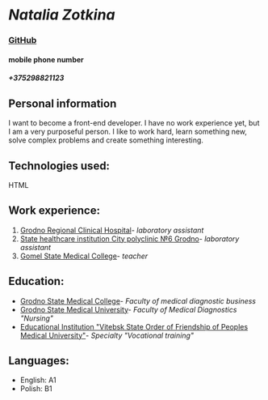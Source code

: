 # _*Natalia Zotkina*_
### [GitHub](https://github.com/Natallia-Zotkina)
#### mobile phone number  
#### **_+375298821123_**
## Personal information
I want to become a front-end developer.
I have no work experience yet, but I am a very purposeful person. I like to work hard, learn something new, solve complex problems and create something interesting.

## Technologies used:
HTML
## Work experience:
1. [Grodno Regional Clinical Hospital](http://gocb.by/en/)- *laboratory assistant* 
2. [State healthcare institution City polyclinic №6 Grodno](http://gp6.by/)- *laboratory assistant* 
3. [Gomel State Medical College](http://www.ggmc.info/)- *teacher*

## Education:
+ [Grodno State Medical College](http://medkolleg.grodno.by/)- *Faculty of medical diagnostic business*
+ [Grodno State Medical University](http://www.grsmu.by/ru/)- *Faculty of Medical Diagnostics "Nursing"*
+ [Educational Institution "Vitebsk State Order of Friendship of Peoples Medical University"](https://www.vsmu.by/)- *Specialty "Vocational training"*

## Languages:
+ English: A1
+ Polish: B1

